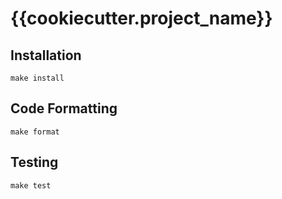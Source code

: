 # {{cookiecutter.project_name}}

## Installation

    make install

## Code Formatting

    make format

## Testing

    make test